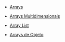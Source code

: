 
- [Arrays](arrays.md)

- [Arrays Multidimensionais](multi/array_multi.md)

- [Array List](arraylist.md)

- [Arrays de Objeto](arrays_obj.md)